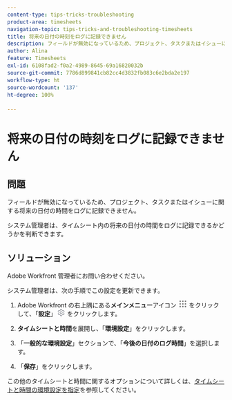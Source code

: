 ```yaml
---
content-type: tips-tricks-troubleshooting
product-area: timesheets
navigation-topic: tips-tricks-and-troubleshooting-timesheets
title: 将来の日付の時刻をログに記録できません
description: フィールドが無効になっているため、プロジェクト、タスクまたはイシューに関する将来の日付の時間をログに記録できません。
author: Alina
feature: Timesheets
exl-id: 6108fad2-f0a2-4989-8645-69a16820032b
source-git-commit: 7786d899841cb82cc4d3832fb083c6e2bda2e197
workflow-type: ht
source-wordcount: '137'
ht-degree: 100%

---
```


# 将来の日付の時刻をログに記録できません

## 問題

フィールドが無効になっているため、プロジェクト、タスクまたはイシューに関する将来の日付の時間をログに記録できません。 

システム管理者は、タイムシート内の将来の日付の時間をログに記録できるかどうかを判断できます。 

## ソリューション

Adobe Workfront 管理者にお問い合わせください。

システム管理者は、次の手順でこの設定を更新できます。

1. Adobe Workfront の右上隅にある&#x200B;**メインメニュー**&#x200B;アイコン ![](assets/main-menu-icon.png) をクリックして、「**設定**」![](assets/gear-icon-settings.png) をクリックします。

1. **タイムシートと時間**&#x200B;を展開し、「**環境設定**」をクリックします。

1. 「**一般的な環境設定**」セクションで、「**今後の日付のログ時間**」を選択します。

1. 「**保存**」をクリックします。

この他のタイムシートと時間に関するオプションについて詳しくは、[タイムシートと時間の環境設定を指定](../../administration-and-setup/set-up-workfront/configure-timesheets-schedules/timesheet-and-hour-preferences.md)を参照してください。

